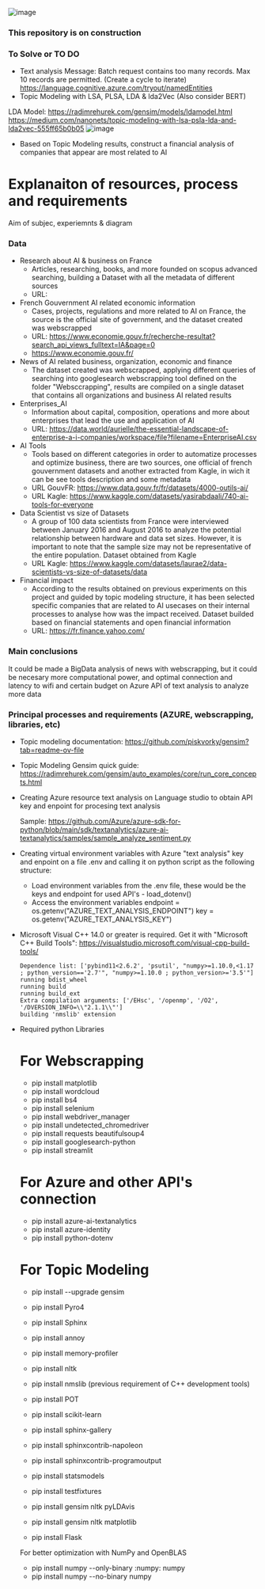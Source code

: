 ![image](https://github.com/Jhonnatan7br/Impact-of-AI-in-organizations/assets/104907786/d87a7990-b7c8-4769-a55e-9e028f2ca039)

### This repository is on construction

### To Solve or TO DO

- Text analysis Message: Batch request contains too many records. Max 10 records are permitted. (Create a cycle to iterate)
  https://language.cognitive.azure.com/tryout/namedEntities 
- Topic Modeling with LSA, PLSA, LDA & lda2Vec (Also consider BERT)

LDA Model: https://radimrehurek.com/gensim/models/ldamodel.html
https://medium.com/nanonets/topic-modeling-with-lsa-psla-lda-and-lda2vec-555ff65b0b05
![image](https://github.com/Jhonnatan7br/Impact-of-AI-in-organizations/assets/104907786/bfd97b7b-2ee8-4d5e-8b6b-57ca89fc7d1e)
- Based on Topic Modeling results, construct a financial analysis of companies that appear are most related to AI 

# Explanaiton of resources, process and requirements

Aim of subjec, experiemnts & diagram

### Data
- Research about AI & business on France
    - Articles, researching, books, and more founded on scopus advanced searching, building a Dataset with all the metadata of different sources
    - URL: 
- French Gouvernment AI related economic information
    - Cases, projects, regulations and more related to AI on France, the source is the official site of government, and the dataset created was webscrapped
    - URL: https://www.economie.gouv.fr/recherche-resultat?search_api_views_fulltext=IA&page=0
    - https://www.economie.gouv.fr/
- News of AI related business, organization, economic and finance
    - The dataset created was webscrapped, applying different queries of searching into googlesearch webscrapping tool defined on the folder "Websccrapping", results are compiled on a single dataset that contains all organizations and business AI related results
- Enterprises_AI
    - Information about capital, composition, operations and more about enterprises that lead the use and application of AI 
    - URL:     https://data.world/aurielle/the-essential-landscape-of-enterprise-a-i-companies/workspace/file?filename=EnterpriseAI.csv
- AI Tools
    - Tools based on different categories in order to automatize processes and optimize business, there are two sources, one official of french gouvernment datasets and another extracted from Kagle, in wich it can be see tools description and some metadata
    - URL GouvFR: https://www.data.gouv.fr/fr/datasets/4000-outils-ai/
    - URL Kagle: https://www.kaggle.com/datasets/yasirabdaali/740-ai-tools-for-everyone 
- Data Scientist vs size of Datasets
    - A group of 100 data scientists from France were interviewed between January 2016 and August 2016 to analyze the potential relationship between hardware and data set sizes. However, it is important to note that the sample size may not be representative of the entire population. Dataset obtained from Kagle
    - URL Kagle: https://www.kaggle.com/datasets/laurae2/data-scientists-vs-size-of-datasets/data
- Financial impact
    - According to the results obtained on previous experiments on this project and guided by topic modeling structure, it has been selected specific companies that are related to AI usecases on their internal processes to analyse how was the impact received. Dataset builded based on financial statements and open financial information 
    - URL: https://fr.finance.yahoo.com/             

### Main conclusions

It could be made a BigData analysis of news with webscrapping, but it could be necesary more computational power, and optimal connection and latency to wifi and certain budget on Azure API of text analysis to analyze more data  

### Principal processes and requirements (AZURE, webscrapping, libraries, etc)

- Topic modeling documentation: https://github.com/piskvorky/gensim?tab=readme-ov-file

- Topic Modeling Gensim quick guide: https://radimrehurek.com/gensim/auto_examples/core/run_core_concepts.html

- Creating Azure resource text analysis on Language studio to obtain API key and enpoint for procesing text analysis 
    
    Sample:
    https://github.com/Azure/azure-sdk-for-python/blob/main/sdk/textanalytics/azure-ai-textanalytics/samples/sample_analyze_sentiment.py

- Creating virtual environment variables with Azure "text analysis" key and enpoint on a file .env and calling it on python script as the following structure:
    
    - Load environment variables from the .env file, these would be the keys and endpoint for used API's - load_dotenv()
    - Access the environment variables
        endpoint = os.getenv("AZURE_TEXT_ANALYSIS_ENDPOINT")
        key = os.getenv("AZURE_TEXT_ANALYSIS_KEY")    
        
- Microsoft Visual C++ 14.0 or greater is required. Get it with "Microsoft C++ Build Tools": https://visualstudio.microsoft.com/visual-cpp-build-tools/

      Dependence list: ['pybind11<2.6.2', 'psutil', "numpy>=1.10.0,<1.17 ; python_version=='2.7'", "numpy>=1.10.0 ; python_version>='3.5'"]     
      running bdist_wheel
      running build
      running build_ext
      Extra compilation arguments: ['/EHsc', '/openmp', '/O2', '/DVERSION_INFO=\\"2.1.1\\"']    
      building 'nmslib' extension

- Required python Libraries
    # For Webscrapping
    - pip install matplotlib
    - pip install wordcloud
    - pip install bs4
    - pip install selenium
    - pip install webdriver_manager
    - pip install undetected_chromedriver
    - pip install requests beautifulsoup4
    - pip install googlesearch-python
    - pip install streamlit

    # For Azure and other API's connection
    - pip install azure-ai-textanalytics
    - pip install azure-identity
    - pip install python-dotenv

    # For Topic Modeling 
    - pip install --upgrade gensim
    - pip install Pyro4
    - pip install Sphinx
    - pip install annoy
    - pip install memory-profiler
    - pip install nltk
    - pip install nmslib (previous requirement of C++ development tools)
    - pip install POT
    - pip install scikit-learn
    - pip install sphinx-gallery
    - pip install sphinxcontrib-napoleon
    - pip install sphinxcontrib-programoutput
    - pip install statsmodels
    - pip install testfixtures

    - pip install gensim nltk pyLDAvis
    - pip install gensim nltk matplotlib
    - pip install Flask


    For better optimization with NumPy and OpenBLAS
    - pip install numpy --only-binary :numpy: numpy
    - pip install numpy --no-binary numpy
